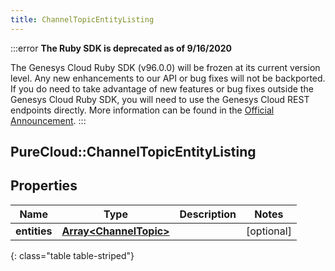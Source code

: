 ```yaml
---
title: ChannelTopicEntityListing
---
```


:::error
**The Ruby SDK is deprecated as of 9/16/2020**

The Genesys Cloud Ruby SDK (v96.0.0) will be frozen at its current version level. Any new enhancements to our API or bug fixes will not be backported. If you do need to take advantage of new features or bug fixes outside the Genesys Cloud Ruby SDK, you will need to use the Genesys Cloud REST endpoints directly. More information can be found in the [Official Announcement](https://developer.mypurecloud.com/forum/t/announcement-genesys-cloud-ruby-sdk-end-of-life/8850).
:::


## PureCloud::ChannelTopicEntityListing

## Properties

|Name | Type | Description | Notes|
|------------ | ------------- | ------------- | -------------|
| **entities** | [**Array&lt;ChannelTopic&gt;**](ChannelTopic.html) |  | [optional] |
{: class="table table-striped"}


